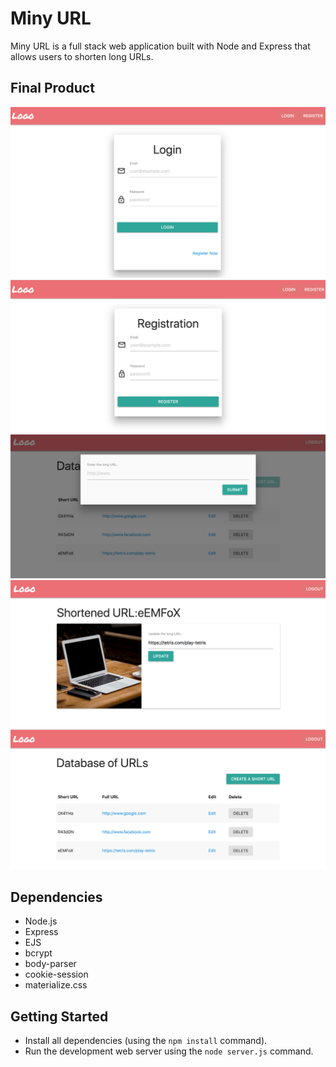 # Miny URL

Miny URL is a full stack web application built with Node and Express that allows users to shorten long URLs.

## Final Product

!["Login page"](README-images/login.png)
!["Registration page"](README-images/register.png)
!["Create a URL"](README-images/create-url-modal.png)
!["Edit a URL"](README-images/edit-url.png)
!["List of URLs"](README-images/url-database.png)

## Dependencies

- Node.js
- Express
- EJS
- bcrypt
- body-parser
- cookie-session
- materialize.css

## Getting Started

- Install all dependencies (using the `npm install` command).
- Run the development web server using the `node server.js` command.